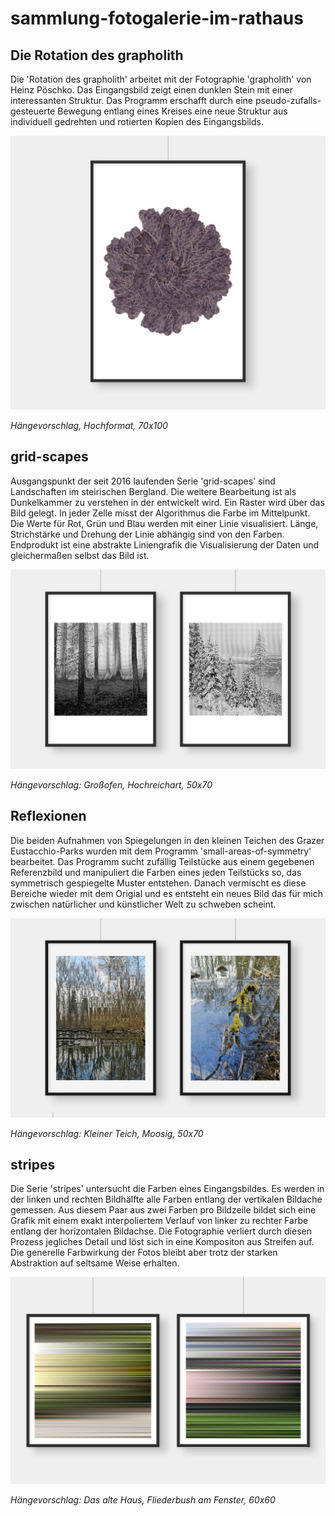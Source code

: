 # sammlung-fotogalerie-im-rathaus

## Die Rotation des grapholith

Die 'Rotation des grapholith' arbeitet mit der Fotographie 'grapholith' von Heinz Pöschko. Das Eingangsbild zeigt einen dunklen Stein mit einer interessanten Struktur. Das Programm erschafft durch eine pseudo-zufalls-gesteuerte Bewegung entlang eines Kreises eine neue Struktur aus individuell gedrehten und rotierten Kopien des Eingangsbilds.

![grapholith](mockups/grapholith.png)

*Hängevorschlag, Hochformat, 70x100*


## grid-scapes

Ausgangspunkt der seit 2016 laufenden Serie 'grid-scapes' sind Landschaften im steirischen Bergland. Die weitere Bearbeitung ist als Dunkelkammer zu verstehen in der entwickelt wird. Ein Raster wird über das Bild gelegt. In jeder Zelle misst der Algorithmus die Farbe im Mittelpunkt. Die Werte für Rot, Grün und Blau werden mit einer Linie visualisiert. Länge, Strichstärke und Drehung der Linie abhängig sind von den Farben. Endprodukt ist eine abstrakte Liniengrafik die Visualisierung der Daten und gleichermaßen selbst das Bild ist.

![grid-scapes](mockups/grid-scapes.png)

*Hängevorschlag: Großofen, Hochreichart, 50x70*


## Reflexionen

Die beiden Aufnahmen von Spiegelungen in den kleinen Teichen des Grazer Eustacchio-Parks wurden mit dem Programm 'small-areas-of-symmetry' bearbeitet. Das Programm sucht zufällig Teilstücke aus einem gegebenen Referenzbild und manipuliert die Farben eines jeden Teilstücks so, das symmetrisch gespiegelte Muster entstehen. Danach vermischt es diese Bereiche wieder mit dem Origial und es entsteht ein neues Bild das für mich zwischen natürlicher und künstlicher Welt zu schweben scheint.

![reflections](mockups/reflections-eisteich.png)

*Hängevorschlag: Kleiner Teich, Moosig, 50x70*


## stripes

Die Serie 'stripes' untersucht die Farben eines Eingangsbildes. Es werden in der linken und rechten Bildhälfte alle Farben entlang der vertikalen Bildache gemessen. Aus diesem Paar aus zwei Farben pro Bildzeile bildet sich eine Grafik mit einem exakt interpoliertem Verlauf von linker zu rechter Farbe entlang der horizontalen Bildachse. Die Fotographie verliert durch diesen Prozess jegliches Detail und löst sich in eine Kompositon aus Streifen auf. Die generelle Farbwirkung der Fotos bleibt aber trotz der starken Abstraktion auf seltsame Weise erhalten.

![stripes](mockups/stripes.png)

*Hängevorschlag: Das alte Haus, Fliederbush am Fenster, 60x60*
